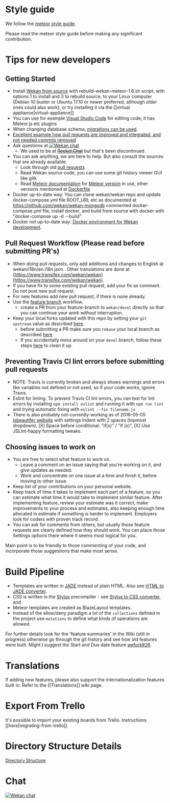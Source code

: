 # Style guide

We follow the [meteor style guide](https://guide.meteor.com/code-style.html#javascript).

Please read the meteor style guide before making any significant contribution.

# Tips for new developers

## Getting Started

- Install [Wekan from source](https://github.com/wekan/wekan-maintainer/tree/master/virtualbox) with rebuild-wekan-meteor-1.6.sh script, with options 1 to install and 3 to rebuild source, to your Linux computer (Debian 10 buster or Ubuntu 17.10 or newer preferred, although older ones could also work), or try installing it via the [[virtual appliance|virtual-appliance]]
- You can use for example [Visual Studio Code](https://code.visualstudio.com/) for editing code, it has Meteor.js etc plugins 
- When changing database schema, [migrations can be used](https://github.com/wekan/wekan/blob/devel/server/migrations.js).
- [Excellent example how pull requests are improved and integrated, and not needed commits removed](https://github.com/wekan/wekan/pull/1470)
- Ask questions at [![Wekan chat][vanila_badge]][vanila_chat]
  -  We used to be at ~~[Rocket.Chat][rocket_chat]~~ but that's been discontinued.
- You can ask anything, we are here to help. But also consult the sources that are already available.
  - Look through old [pull requests](https://github.com/wekan/wekan/pulls)
  - Read Wekan source code, you can use some git history viewer GUI like gitk
  - Read [Meteor documentation](https://docs.meteor.com/) for [Meteor version](https://github.com/wekan/wekan/blob/devel/.meteor/release) in use, other versions mentioned at [Dockerfile](https://github.com/wekan/wekan/blob/devel/Dockerfile)
- Docker up-to-date way: You can  clone wekan/wekan repo and update docker-compose.yml file ROOT_URL etc as documented at https://github.com/wekan/wekan-mongodb commented docker-compose.yml file, install docker, and build from source with docker with "docker-compose up -d --build"
- Docker not up-to-date way: [Docker environment for Wekan development](https://github.com/wekan/wekan-dev). 

## Pull Request Workflow (Please read before submitting PR's)

- When doing pull requests, only add additions and changes to English at wekan/i18n/en.i18n.json . Other translations are done at [https://www.transifex.com/wekan/wekan](https://www.transifex.com/wekan/wekan).
- If you have fix to some existing pull request, add your fix as comment. Do not post new pull request.
- For new features add new pull request, if there is none already.
- Use the [feature branch](https://www.atlassian.com/git/tutorials/comparing-workflows#feature-branch-workflow) workflow.
  - create a PR from your feature-branch to `wekan/devel` directly so that you can continue your work without interruption.
- Keep your local forks updated with this repo by setting your `git upstream` value as described [here](https://robots.thoughtbot.com/keeping-a-github-fork-updated).
  - before submitting a PR make sure you `rebase` your local branch as described [here](http://push.cwcon.org/learn/stay-updated#on_your_computer_routine_tasks)
  - If you accidentally mess around on your `devel` branch, follow these steps [here](http://push.cwcon.org/learn/stay-updated#oops_i_was_messing_around_on_) to clean it up.

## Preventing Travis CI lint errors before submitting pull requests

- NOTE: Travis is currently broken and always shows warnings and errors like variables not defined or not used, so if your code works, ignore Travis.
- Eslint for linting. To prevent Travis CI lint errors, you can test for lint errors by installing `npm install eslint` and running it with `npm run lint` and trying automatic fixing with `eslint --fix filename.js`
- There is also probably not-currently-working as of 2018-05-05 [jsbeautifer website](http://jsbeautifier.org) with settings Indent with 2 spaces (topmost dropdown), [X] Space before conditional: "if(x)" / "if (x)", [X] Use JSLint-happy formatting tweaks.

## Choosing issues to work on

- You are free to select what feature to work on.
  - Leave a comment on an issue saying that you're working on it, and give updates as needed.
  - Work and concentrate on one issue at a time and finish it, before moving to other issue.
- Keep list of your contributions on your personal website.
- Keep track of time it takes to implement each part of a feature, so you can estimate what time it would take to implement similar feature. After implementing feature, review your estimate was it correct, make improvements to your process and estimates, also keeping enough time allocated in estimate if something is harder to implement. Employers look for coders with proven track record.
- You can ask for comments from others, but usually those feature requests are clearly defined how they should work. You can place those Settings options there where it seems most logical for you.

Main point is to be friendly to those commenting of your code, and incorporate those suggestions that make most sense.

# Build Pipeline


- Templates are written in [JADE](https://naltatis.github.io/jade-syntax-docs/) instead of plain HTML. Also see [HTML to JADE converter](http://html2jade.org/).
- CSS is written in the [Stylus](http://stylus-lang.com/) precompiler - see [Stylus to CSS converter](https://mikethedj4.github.io/Stylus2CSS/), and
- Meteor templates are created as BlazeLayout templates.
- Instead of the allow/deny paradigm a lot of the `collections` defined in the project use `mutations` to define what kinds of operations are allowed.

For further details look for the 'feature summaries' in the Wiki (still in progress) otherwise go through the git history and see how old features were built. Might I suggest the Start and Due date feature [wefork#26](https://github.com/wefork/wekan/pull/26)

# Translations

If adding new features, please also support the internationalization features built in. Refer to the [[Translations]] wiki page. 

# Export From Trello

It's possible to import your existing boards from Trello. Instructions [[here|migrating-from-trello]]

# Directory Structure Details

[Directory Structure](https://github.com/wekan/wekan/wiki/Directory-Structure)

# Chat

[![Wekan chat][vanila_badge]][vanila_chat]


[rocket_chat]: https://chat.indie.host/channel/wekan
[vanila_badge]: https://vanila.io/img/join-chat-button2.png
[vanila_chat]: https://chat.vanila.io/channel/wekan